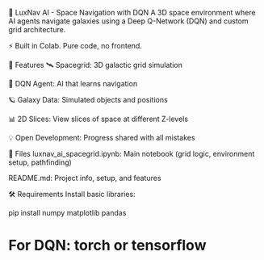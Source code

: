🌌 LuxNav AI - Space Navigation with DQN
A 3D space environment where AI agents navigate galaxies using a Deep Q-Network (DQN) and custom grid architecture.

⚡ Built in Colab. Pure code, no frontend.

🚀 Features
🛰️ Spacegrid: 3D galactic grid simulation

🧠 DQN Agent: AI that learns navigation

🪐 Galaxy Data: Simulated objects and positions

📊 2D Slices: View slices of space at different Z-levels

💡 Open Development: Progress shared with all mistakes

📂 Files
luxnav_ai_spacegrid.ipynb: Main notebook (grid logic, environment setup, pathfinding)

README.md: Project info, setup, and features

🛠️ Requirements
Install basic libraries:

pip install numpy matplotlib pandas
# For DQN: torch or tensorflow

